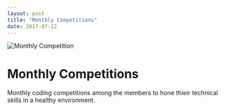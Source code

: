 ```yaml
---
layout: post
title: "Monthly Competitions"
date: 2017-07-12
---
```

![Monthly Competition](/iosd-events/assets/monthly_competitions.JPG)

# Monthly Competitions
Monthly coding competitions among the members to
hone thieir technical skills in a healthy environment.
